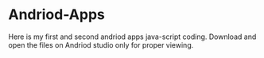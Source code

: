 # Andriod-Apps
Here is my first and second andriod apps java-script coding. 
Download and open the files on Andriod studio only for proper viewing. 
